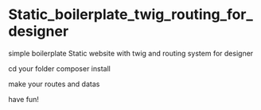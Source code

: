 # Static_boilerplate_twig_routing_for_designer
simple boilerplate Static website with twig and routing system for designer

cd your folder
composer install

make your routes and datas

have fun!
